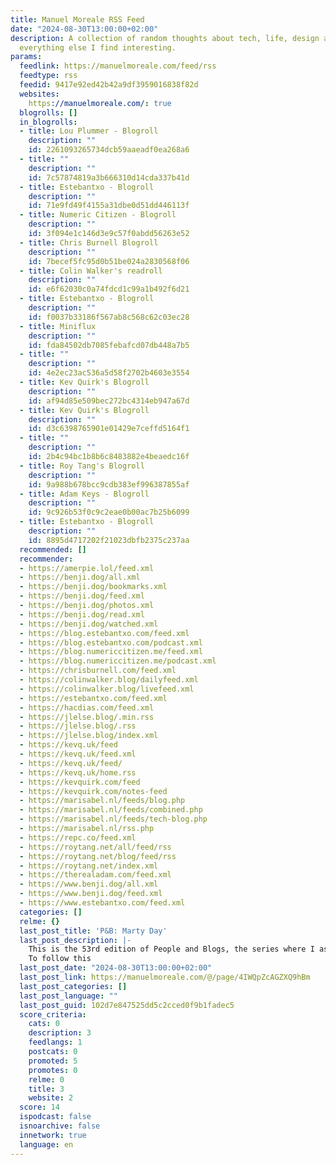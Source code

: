```yaml
---
title: Manuel Moreale RSS Feed
date: "2024-08-30T13:00:00+02:00"
description: A collection of random thoughts about tech, life, design and pretty much
  everything else I find interesting.
params:
  feedlink: https://manuelmoreale.com/feed/rss
  feedtype: rss
  feedid: 9417e92ed42b42a9df3959016838f82d
  websites:
    https://manuelmoreale.com/: true
  blogrolls: []
  in_blogrolls:
  - title: Lou Plummer - Blogroll
    description: ""
    id: 2261093265734dcb59aaeadf0ea268a6
  - title: ""
    description: ""
    id: 7c57874819a3b666310d14cda337b41d
  - title: Estebantxo - Blogroll
    description: ""
    id: 71e9fd49f4155a31dbe0d51dd446113f
  - title: Numeric Citizen - Blogroll
    description: ""
    id: 3f094e1c146d3e9c57f0abdd56263e52
  - title: Chris Burnell Blogroll
    description: ""
    id: 7becef5fc95d0b51be024a2830568f06
  - title: Colin Walker's readroll
    description: ""
    id: e6f62030c0a74fdcd1c99a1b492f6d21
  - title: Estebantxo - Blogroll
    description: ""
    id: f0037b33186f567ab8c568c62c03ec28
  - title: Miniflux
    description: ""
    id: fda84502db7085febafcd07db448a7b5
  - title: ""
    description: ""
    id: 4e2ec23ac536a5d58f2702b4603e3554
  - title: Kev Quirk's Blogroll
    description: ""
    id: af94d85e509bec272bc4314eb947a67d
  - title: Kev Quirk's Blogroll
    description: ""
    id: d3c6398765901e01429e7ceffd5164f1
  - title: ""
    description: ""
    id: 2b4c94bc1b8b6c8483882e4beaedc16f
  - title: Roy Tang's Blogroll
    description: ""
    id: 9a988b678bcc9cdb383ef996387855af
  - title: Adam Keys - Blogroll
    description: ""
    id: 9c926b53f0c9c2eae0b00ac7b25b6099
  - title: Estebantxo - Blogroll
    description: ""
    id: 8895d4717202f21023dbfb2375c237aa
  recommended: []
  recommender:
  - https://amerpie.lol/feed.xml
  - https://benji.dog/all.xml
  - https://benji.dog/bookmarks.xml
  - https://benji.dog/feed.xml
  - https://benji.dog/photos.xml
  - https://benji.dog/read.xml
  - https://benji.dog/watched.xml
  - https://blog.estebantxo.com/feed.xml
  - https://blog.estebantxo.com/podcast.xml
  - https://blog.numericcitizen.me/feed.xml
  - https://blog.numericcitizen.me/podcast.xml
  - https://chrisburnell.com/feed.xml
  - https://colinwalker.blog/dailyfeed.xml
  - https://colinwalker.blog/livefeed.xml
  - https://estebantxo.com/feed.xml
  - https://hacdias.com/feed.xml
  - https://jlelse.blog/.min.rss
  - https://jlelse.blog/.rss
  - https://jlelse.blog/index.xml
  - https://kevq.uk/feed
  - https://kevq.uk/feed.xml
  - https://kevq.uk/feed/
  - https://kevq.uk/home.rss
  - https://kevquirk.com/feed
  - https://kevquirk.com/notes-feed
  - https://marisabel.nl/feeds/blog.php
  - https://marisabel.nl/feeds/combined.php
  - https://marisabel.nl/feeds/tech-blog.php
  - https://marisabel.nl/rss.php
  - https://repc.co/feed.xml
  - https://roytang.net/all/feed/rss
  - https://roytang.net/blog/feed/rss
  - https://roytang.net/index.xml
  - https://therealadam.com/feed.xml
  - https://www.benji.dog/all.xml
  - https://www.benji.dog/feed.xml
  - https://www.estebantxo.com/feed.xml
  categories: []
  relme: {}
  last_post_title: 'P&B: Marty Day'
  last_post_description: |-
    This is the 53rd edition of People and Blogs, the series where I ask interesting people to talk about themselves and their blogs. Today we have Marty Day and his blog, blast-o-rama.com
    To follow this
  last_post_date: "2024-08-30T13:00:00+02:00"
  last_post_link: https://manuelmoreale.com/@/page/4IWQpZcAGZXQ9hBm
  last_post_categories: []
  last_post_language: ""
  last_post_guid: 102d7e847525dd5c2cced0f9b1fadec5
  score_criteria:
    cats: 0
    description: 3
    feedlangs: 1
    postcats: 0
    promoted: 5
    promotes: 0
    relme: 0
    title: 3
    website: 2
  score: 14
  ispodcast: false
  isnoarchive: false
  innetwork: true
  language: en
---
```

